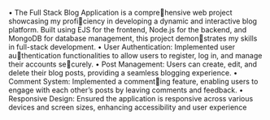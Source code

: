 • The Full Stack Blog Application is a comprehensive web project showcasing my proficiency in developing a dynamic and interactive
blog platform. Built using EJS for the frontend,
Node.js for the backend, and MongoDB for
database management, this project demonstrates my skills in full-stack development.
• User Authentication: Implemented user authentication functionalities to allow users to
register, log in, and manage their accounts securely.
• Post Management: Users can create, edit, and
delete their blog posts, providing a seamless
blogging experience.
• Comment System: Implemented a commenting feature, enabling users to engage with
each other’s posts by leaving comments and
feedback.
• Responsive Design: Ensured the application is
responsive across various devices and screen
sizes, enhancing accessibility and user experience
